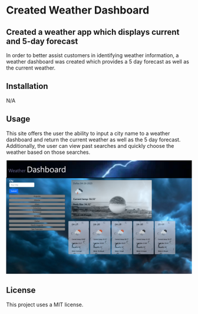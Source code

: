 # Created Weather Dashboard
## Created a weather app which displays current and 5-day forecast

In order to better assist customers in identifying weather information, a weather dashboard was created which provides a 5 day forecast as well as the current weather.



## Installation

N/A

## Usage

This site offers the user the ability to input a city name to a weather dashboard and return the current weather as well as the 5 day forecast. Additionally, the user can view past searches and quickly choose the weather based on those searches.

![Weather Dashboard](assets/images/weathdbdapp.png)


## License

This project uses a MIT license.

